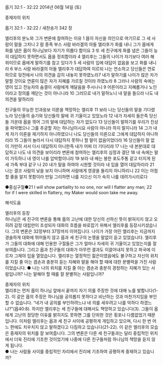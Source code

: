 욥기 32:1 - 32:22 
2014년 06월 14일 (토)

중재자의 위치



욥기 32:1 - 32:22 / 새찬송가 342 장


엘리후의 분노와 그가 변론에 참여하는 이유
1 욥이 자신을 의인으로 여기므로 그 세 사람이 말을 그치니 2 람 종족 부스 사람 바라겔의 아들 엘리후가 화를 내니 그가 욥에게 화를 냄은 욥이 하나님보다 자기가 의롭다 함이요 3 또 세 친구에게 화를 냄은 그들이 능히 대답하지 못하면서도 욥을 정죄함이라 4 엘리후는 그들의 나이가 자기보다 여러 해 위이므로 욥에게 말하기를 참고 있다가 5 세 사람의 입에 대답이 없음을 보고 화를 내니라 6 부스 사람 바라겔의 아들 엘리후가 대답하여 이르되 나는 연소하고 당신들은 연로하므로 뒷전에서 나의 의견을 감히 내놓지 못하였노라7 내가 말하기를 나이가 많은 자가 말할 것이요 연륜이 많은 자가 지혜를 가르칠 것이라 하였노라 8 그러나 사람의 속에는 영이 있고 전능자의 숨결이 사람에게 깨달음을 주시나니 9 어른이라고 지혜롭거나 노인이라고 정의를 깨닫는 것이 아니니라 10 그러므로 내가 말하노니 내 말을 들으라 나도 내 의견을 말하리라

친구들의 무능한 인과응보 이론을 책망하는 엘리후 
11 보라 나는 당신들의 말을 기다렸노라 당신들의 슬기와 당신들의 말에 귀 기울이고 있었노라 12 내가 자세히 들은즉 당신들 가운데 욥을 꺾어 그의 말에 대답하는 자가 없도다 13 당신들이 말하기를 우리가 진상을 파악했으나 그를 추궁할 자는 하나님이시요 사람이 아니라 하지 말지니라 14 그가 내게 자기 이론을 제기하지 아니하였으니 나도 당신들의 이론으로 그에게 대답하지 아니하리라 15 그들이 놀라서 다시 대답하지 못하니 할 말이 없음이었더라 16 당신들이 말 없이 가만히 서서 다시 대답하지 아니한즉 내가 어찌 더 기다리랴 17 나는 내 본분대로 대답하고 나도 내 의견을 보이리라
변론에 참여하는 엘리후의 심정과 결단 
18 내 속에는 말이 가득하니 내 영이 나를 압박함이니라 19 보라 내 배는 봉한 포도주통 같고 터지게 된 새 가죽 부대 같구 나 20 내가 말을 하여야 시원할 것이라 내 입을 열어 대답하리라 21 나는 결코 사람의 낯을 보지 아니하며 사람에게 영광을 돌리지 아니하리니 22 이는 아첨할 줄을 알지 못함이라 만일 그리하면 나를 지으신 이가 속히 나를 데려가시리로다


●중심구절●21 I will show partiality to no one, nor will I flatter any man; 22 for if I were skilled in flattery, my Maker would soon take me away.

해석도움





엘리후의 등장   
하나님은 세 친구의 변론을 통해 욥의 고난에 대한 당신의 선하신 뜻이 밝혀지지 않고 오히려 감정 대립만이 조성되자 대화의 흐름을 바로잡기 위해서 엘리후를 등장시키셨습니다. 그의 변론은 32장부터 37장까지 이어집니다. 나이가 가장 어린 엘리후는 지금까지 경솔하게 대화에 뛰어들지 않고 욥과 세 친구의 논쟁을 말없이 듣고 있었습니다. 엘리후가 그들의 대화에 대해 인용한 구절들은 그가 얼마나 자세히 귀 기울이고 있었는지를 잘 보여줍니다. 그리고 욥과 친구들의 대화가 아무런 결과도 이끌어내지 못하고 파국에 이르자 그제야 입을 열었습니다. 엘리후는 열정적인 젊은이였음에도 불구하고 자신의 위치를 지킬 줄 아는 겸손과 충분히 듣는 지혜와 말을 해야 할 때에 대한 분별력을 가진 사람이었습니다. 
● 나는 나의 위치를 지킬 줄 아는 겸손과 충분히 경청하는 지혜가 있는 사람입니까? 나는 말해야 할 때를 잘 분별하는 사람입니까?

중재자의 위치  
엘리후는 먼저 욥이 하나님 앞에서 끝까지 자기 의를 주장한 것에 대해 노를 발합니다(1-2). 이 같은 욥의 주장은 하나님을 공의롭지 못하다고 비난하는 것과 마찬가지임을 부인할 수 없습니다. “네가 내 공의를 부인하려느냐 네 의를 세우려고 나를 악하다 하겠느냐?”(욥40:8). 하지만 엘리후는 세 친구들에 대해서도 책망하고 있습니다(3). 그들이 욥에게 고난의 정당한 이유를 밝히지도 못하면 그를 단죄한 것은 횡포나 다름없었기 때문입니다. 이처럼 엘리후는 욥과 세 친구 사이에 공평하게 개입하고 있으며, 다시 한 번 어느 편에도 치우치지 않고 말하겠다고 다짐하고 있습니다(21-22). 이 같은 엘리후의 모습은 중재자의 위치를 잘 보여줍니다. 그의 변론은 다른 세 친구들과는 달리 중립적인 위치에서 더욱 진리에 기초한 것이었기에 나중에 다른 친구들처럼 하나님의 책망을 듣지 않게 됩니다.  
● 나는 사람들 사이를 중립적인 자리에서 진리에 기초하여 공평하게 중재하고 있습니까?